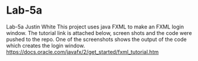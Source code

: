 # Lab-5a
Lab-5a Justin White
This project uses java FXML to make an FXML login window. 
The tutorial link is attached below, screen shots and the code were pushed to the repo. 
One of the screenshots shows the output of the code which creates the login window. 
https://docs.oracle.com/javafx/2/get_started/fxml_tutorial.htm
